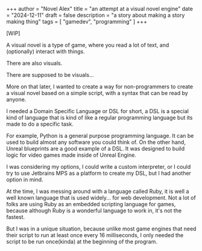 +++
author = "Novel Alex"
title = "an attempt at a visual novel engine"
date = "2024-12-11"
draft = false
description = "a story about making a story making thing"
tags = [
    "gamedev", "programming"
]
+++

\[WIP]

A visual novel is a type of game, where you read a lot of text, and (optionally) interact with things. 

There are also visuals.

There are supposed to be visuals...

More on that later, I wanted to create a way for non-programmers to create a visual novel based on a simple script, with a syntax that can be read by anyone. 

I needed a Domain Specific Language or DSL for short, a DSL is a special kind of language that is kind of like a regular programming language but its made to do a specific task. 

For example, Python is a general purpose programming language. It can be used to build almost any software you could think of. On the other hand, Unreal blueprints are a good example of a DSL. It was designed to build logic for video games made inside of Unreal Engine.


I was considering my options, I could write a custom interpreter, or I could try to use Jetbrains MPS as a platform to create my DSL, but I had another option in mind.

At the time, I was messing around with a language called Ruby, it is well a well known language that is used widely... for web development. Not a lot of folks are using Ruby as an embedded scripting language for games, because although Ruby is a wonderful language to work in, it's not the fastest.

But I was in a unique situation, because unlike most game engines that need their script to run at least once every 16 milliseconds, I only needed the script to be run once(kinda) at the beginning of the program.

